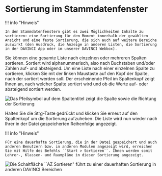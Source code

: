 # Sortierung im Stammdatenfenster

!!! info "Hinweis"

    In den Stammdatenfenstern gibt es zwei Möglichkeiten Inhalte zu sortieren: eine Sortierung für den Moment innerhalb der gewählten Ansicht und eine feste Sortierung, die sich auch auf weitere Bereiche auswirkt (den Ausdruck, die Anzeige in anderen Listen, die Sortierung in der DAVINCI App oder in unserer DAVINCI Webbox). 

Sie können eine gesamte Liste nach einzelnen oder mehreren Spalten sortieren. Sortiert wird alphanummerisch, also nach Buchstaben und/oder Zahlen auf- und absteigend. Um eine Liste nach einer einzelnen Spalte zu sortieren, klicken Sie mit der linken Maustaste auf den Kopf der Spalte, nach der sortiert werden soll. 
Der erscheinende Pfeil im Spaltenkopf zeigt Ihnen an, nach welcher Spalte sortiert wird und ob die Werte auf- oder absteigend sortiert werden.

![Das Pfeilsymbol auf dem Spaltentitel zeigt die Spalte sowie die Richtung der Sortierung](/assets/images/stundenplan/sp_sortieren01.png)

Halten Sie die Strg-Taste gedrückt und klicken Sie erneut auf den Spaltenkopf um die Sortierung aufzuheben. Die Liste wird nun wieder nach Ihrer in der Datei gespeicherten
Reihenfolge angezeigt. 

!!! info "Hinweis"

    Für eine dauerhafte Sortierung, die in der Datei gespeichert und auch anderen Benutzern bzw. in anderen Modulen angezeigt wird, erreichen Sie mit Hilfe des Befehls ``Start > Sortieren``. Ihnen werden somit Lehrer-, Klassen- und Raumpläne in dieser Sortierung angezeigt.

![Die Schaltfläche ``AZ Sortieren" führt zu einer dauerhaften Sortierung in anderen DAVINCI Bereichen](/assets/images/stundenplan/sp_sortieren02.png)

